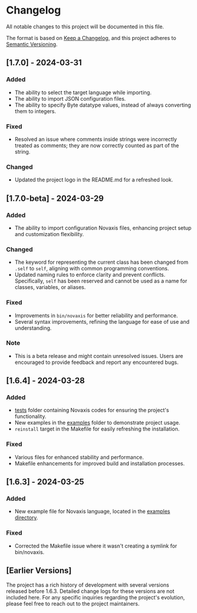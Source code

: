 # Changelog

All notable changes to this project will be documented in this file.

The format is based on [Keep a Changelog](https://keepachangelog.com/en/1.0.0/),
and this project adheres to [Semantic Versioning](https://semver.org/spec/v2.0.0.html).

## [1.7.0] - 2024-03-31

### Added
- The ability to select the target language while importing.
- The ability to import JSON configuration files.
- The ability to specify Byte datatype values, instead of always converting them to integers.

### Fixed
- Resolved an issue where comments inside strings were incorrectly treated as comments; they are now correctly counted as part of the string.

### Changed
- Updated the project logo in the README.md for a refreshed look.

## [1.7.0-beta] - 2024-03-29

### Added
- The ability to import configuration Novaxis files, enhancing project setup and customization flexibility.

### Changed
- The keyword for representing the current class has been changed from `.self` to `self`, aligning with common programming conventions.
- Updated naming rules to enforce clarity and prevent conflicts. Specifically, `self` has been reserved and cannot be used as a name for classes, variables, or aliases.

### Fixed
- Improvements in `bin/novaxis` for better reliability and performance.
- Several syntax improvements, refining the language for ease of use and understanding.

### Note
- This is a beta release and might contain unresolved issues. Users are encouraged to provide feedback and report any encountered bugs.

## [1.6.4] - 2024-03-28

### Added
- [tests](tests/) folder containing Novaxis codes for ensuring the project's functionality.
- New examples in the [examples](examples/) folder to demonstrate project usage.
- `reinstall` target in the Makefile for easily refreshing the installation.

### Fixed
- Various files for enhanced stability and performance.
- Makefile enhancements for improved build and installation processes.

## [1.6.3] - 2024-03-25

### Added
- New example file for Novaxis language, located in the [examples directory](examples/).

### Fixed
- Corrected the Makefile issue where it wasn't creating a symlink for bin/novaxis.

## [Earlier Versions]

The project has a rich history of development with several versions released before 1.6.3. Detailed change logs for these versions are not included here. For any specific inquiries regarding the project's evolution, please feel free to reach out to the project maintainers.